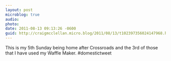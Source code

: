 ```yaml
---
layout: post
microblog: true
audio: 
photo: 
date: 2011-08-13 09:13:26 -0600
guid: http://craigmcclellan.micro.blog/2011/08/13/t102397356024147968.html
---
```

This is my 5th Sunday being home after Crossroads and the 3rd of those that I have used my Waffle Maker. #domestictweet
